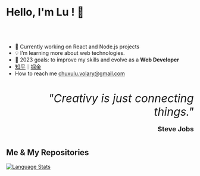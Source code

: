 <h1 style="border: none !important">Hello, I'm <strong>Lu</strong> ! 👋 </h1>
<br /><br />

-   🔭 Currently working on React and Node.js projects
-   💡 I’m learning more about web technologies.
-   🥅 2023 goals: to improve my skills and evolve as a **Web Developer**
-   [知乎](https://www.zhihu.com/people/zhe-xu-lu)｜[掘金](https://juejin.cn/user/219558057617374)
-   How to reach me chuxulu.volary@gmail.com

<div style="margin: 40px 0; text-align: right;" align="right">
<em style="font-size: 30px">"Creativy is just connecting things."</em>
<p style="font-size: 18px; font-weight: bold;">Steve Jobs</p>
</div>


<h2 style="border: none !important">Me & My Repositories</h2>

<!-- <div><a href="#"><img alt="GitHub Stats" src="https://github-readme-stats.vercel.app/api?username=Maricaya&show_icons=true&hide_border=true&theme=darkc" /></a></div> -->

<div><a href="#"><img alt="Language Stats" src="https://github-readme-stats.vercel.app/api/top-langs/?username=Maricaya&layout=compact&theme=dark&hide_border=true" /></a></div>


<!-- 
<div style="margin: 40px 0;">

<h2 style="border: none !important">🖥 Skills</h2>

<h3 style="margin: 20px 0;border: none !important">📉 Front-end</h3>

<p>
 <a href="#"><img src="https://img.shields.io/badge/typescript%20-%23007ACC.svg?&style=for-the-badge&logo=typescript&logoColor=white" alt="TypeScript" /></a>
  <a href="#"><img src="https://img.shields.io/badge/typescript%20-%23007ACC.svg?&style=for-the-badge&logo=typescript&logoColor=white" alt="TypeScript" /></a>
  <a href="#"><img src="https://img.shields.io/badge/javascript%20-%23323330.svg?&style=for-the-badge&logo=javascript&logoColor=%23F7DF1E" alt="JavaScript" /></a>
  <a href="#"><img src="https://img.shields.io/badge/html5%20-%23E34F26.svg?&style=for-the-badge&logo=html5&logoColor=white" akt="HTML"/></a>
  <a href="#"><img src="https://img.shields.io/badge/css3%20-%231572B6.svg?&style=for-the-badge&logo=css3&logoColor=white" alt="CSS"/></a>
</p>

<h3 style="margin: 20px 0;border: none !important">🎨 Design</h3>

<p>
  <a href="#"><img src="https://img.shields.io/badge/Figma%20-%23F24E1E.svg?&style=for-the-badge&logo=figma&logoColor=white" alt="Figma" /></a>
  <a href="#"><img src="https://img.shields.io/badge/Adobe%20XD%20-%23FF61F6.svg?&style=for-the-badge&logo=adobe-xd&logoColor=white" alt="Adobe XD"/></a>
</p>


<h3 style="margin: 20px 0;border: none !important">💿 Back-end & Databases</h3>

<p>
  <a href="#"><img src="https://img.shields.io/badge/node.js%20-%2343853D.svg?&style=for-the-badge&logo=node.js&logoColor=white" alt="NodeJS" /></a>
  <a href="#"><img src="https://img.shields.io/badge/express.js%20-%23404d59.svg?&style=for-the-badge&logo=express&logoColor=white" alt="ExpressJS"/></a>
  <a href="#"><img src="https://img.shields.io/badge/php-%23777BB4.svg?&style=for-the-badge&logo=php&logoColor=white" alt="PHP"/></a>
    <a href="#"><img src="https://img.shields.io/badge/mysql-%230081CB.svg?&style=for-the-badge&logo=mysql&logoColor=white" alt="MySQL" /></a>
  <a href="#"><img src ="https://img.shields.io/badge/MongoDB-%234ea94b.svg?&style=for-the-badge&logo=mongodb&logoColor=white" alt="MongoDB"/></a>
  <a href="#"><img src ="https://img.shields.io/badge/PostgreSQL-%234169E1.svg?&style=for-the-badge&logo=postgresql&logoColor=white" alt="PostgreSQL"/></a>
</p>



<h3 style="margin: 20px 0;border: none !important">🔨 Frameworks & Libraries</h3>

<p>
  <a href="#"><img src="https://img.shields.io/badge/react%20-%2320232a.svg?&style=for-the-badge&logo=react&logoColor=%2361DAFB" alt="React"/></a>
  <a href="#"><img src="https://img.shields.io/badge/angular%20-%23DD0031.svg?&style=for-the-badge&logo=angular&logoColor=white" alt="Angular"/></a>
  <a href="#"><img src="https://img.shields.io/badge/bootstrap%20-%23563D7C.svg?&style=for-the-badge&logo=bootstrap&logoColor=white" alt="BootStrap"/></a>
  <a href="#"><img src="https://img.shields.io/badge/Chakra%20UI%20-%23319795.svg?&style=for-the-badge&logo=chakra-ui&logoColor=white" alt="Chakra UI"/></a>
  <a href="#"><img src="https://img.shields.io/badge/material%20ui%20-%230081CB.svg?&style=for-the-badge&logo=mui&logoColor=white" alt="MaterialUI"/></a>
  <a href="#"><img src="https://img.shields.io/badge/laravel%20-%23FF2D20.svg?&style=for-the-badge&logo=laravel&logoColor=white" alt="Laravel"/></a>
</p>

<h3 style="margin: 20px 0;border: none !important">📂 Others</h3>
<p>

  <a href="#"><img src="https://img.shields.io/badge/git%20-%23F05033.svg?&style=for-the-badge&logo=git&logoColor=white" alt="Git"/></a>
  <a href="#"><img src="https://img.shields.io/badge/markdown-%23000000.svg?&style=for-the-badge&logo=markdown&logoColor=white" alt="Markdow"/></a>
</p>

</div> -->
